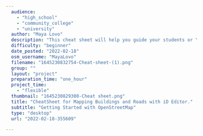 ```yaml
---
  audience: 
    - "high_school"
    - "community_college"
    - "university"
  author: "Maya Lovo"
  description: "This cheat sheet will help you guide your students or YouthMappers chapter through the basics for mapping roads and buildings. It is thought as a resource for beginner mappers or for shortcuts to help with your contributions. "
  difficulty: "beginner"
  date_posted: "2022-02-18"
  osm_username: "MayaLovo"
  filename: "1645230832754-Cheat-sheet-(1).png"
  group: ""
  layout: "project"
  preparation_time: "one_hour"
  project_time: 
    - "flexible"
  thumbnail: "1645230829300-Cheat sheet.png"
  title: "CheatSheet for Mapping Buildings and Roads with iD Editor."
  subtitle: "Getting Started with OpenStreetMap"
  type: "desktop"
  url: "2022-02-18-355609"

---
```


